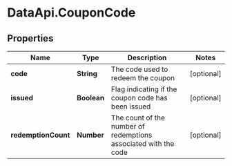 # DataApi.CouponCode

## Properties
Name | Type | Description | Notes
------------ | ------------- | ------------- | -------------
**code** | **String** | The code used to redeem the coupon | [optional] 
**issued** | **Boolean** | Flag indicating if the coupon code has been issued | [optional] 
**redemptionCount** | **Number** | The count of the number of redemptions associated with the code | [optional] 
